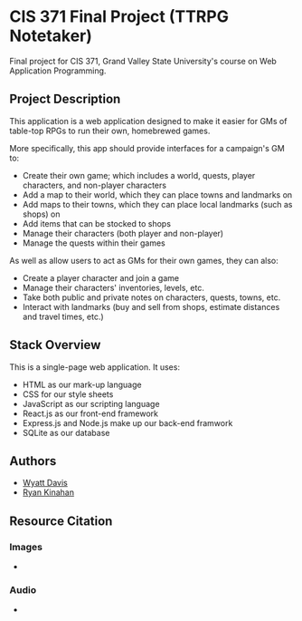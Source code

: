 # CIS 371 Final Project (TTRPG Notetaker)
Final project for CIS 371, Grand Valley State University's course on Web Application Programming.

## Project Description

This application is a web application designed to make it easier for GMs of table-top RPGs to run their own, homebrewed games.

More specifically, this app should provide interfaces for a campaign's GM to:
* Create their own game; which includes a world, quests, player characters, and non-player characters
* Add a map to their world, which they can place towns and landmarks on
* Add maps to their towns, which they can place local landmarks (such as shops) on
* Add items that can be stocked to shops
* Manage their characters (both player and non-player)
* Manage the quests within their games

As well as allow users to act as GMs for their own games, they can also:
* Create a player character and join a game
* Manage their characters' inventories, levels, etc.
* Take both public and private notes on characters, quests, towns, etc.
* Interact with landmarks (buy and sell from shops, estimate distances and travel times, etc.)

## Stack Overview
This is a single-page web application. It uses:
* HTML as our mark-up language
* CSS for our style sheets
* JavaScript as our scripting language
* React.js as our front-end framework
* Express.js and Node.js make up our back-end framwork
* SQLite as our database

## Authors
* [Wyatt Davis](https://www.linkedin.com/in/wyattndavis/)
* [Ryan Kinahan](https://www.linkedin.com/in/ryankinahan/)

## Resource Citation
### Images
*
### Audio
*
